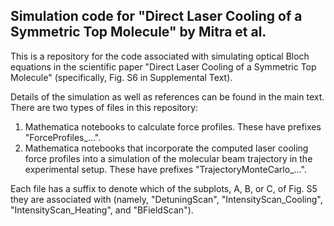 ## Simulation code for "Direct Laser Cooling of a Symmetric Top Molecule" by Mitra et al.
This is a repository for the code associated with simulating optical Bloch equations in the scientific paper "Direct Laser Cooling of a Symmetric Top Molecule" (specifically, Fig. S6 in Supplemental Text). 

Details of the simulation as well as references can be found in the main text. There are two types of files in this repository:

1. Mathematica notebooks to calculate force profiles. These have prefixes "ForceProfiles_...".
2. Mathematica notebooks that incorporate the computed laser cooling force profiles into a simulation of the molecular beam trajectory in the experimental setup. These have prefixes "TrajectoryMonteCarlo_...".

Each file has a suffix to denote which of the subplots, A, B, or C, of Fig. S5 they are associated with (namely, "DetuningScan", "IntensityScan_Cooling", "IntensityScan_Heating", and "BFieldScan").
